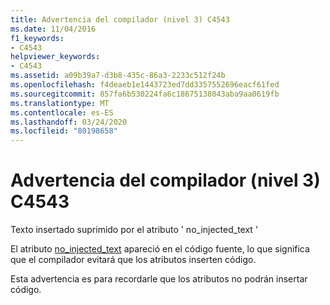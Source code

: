 ```yaml
---
title: Advertencia del compilador (nivel 3) C4543
ms.date: 11/04/2016
f1_keywords:
- C4543
helpviewer_keywords:
- C4543
ms.assetid: a09b39a7-d3b8-435c-86a3-2233c512f24b
ms.openlocfilehash: f4deaeb1e1443723ed7dd3357552696eacf61fed
ms.sourcegitcommit: 857fa6b530224fa6c18675138043aba9aa0619fb
ms.translationtype: MT
ms.contentlocale: es-ES
ms.lasthandoff: 03/24/2020
ms.locfileid: "80198658"
---
```

# <a name="compiler-warning-level-3-c4543"></a>Advertencia del compilador (nivel 3) C4543

Texto insertado suprimido por el atributo ' no_injected_text '

El atributo [no_injected_text](../../windows/no-injected-text.md) apareció en el código fuente, lo que significa que el compilador evitará que los atributos inserten código.

Esta advertencia es para recordarle que los atributos no podrán insertar código.
